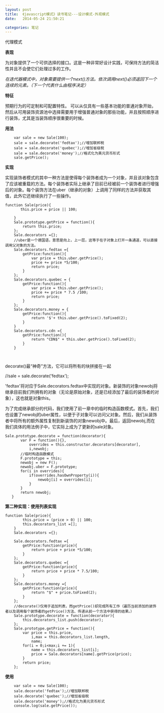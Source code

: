 ```yaml
---
layout: post
title:  《javascript模式》读书笔记---设计模式-外观模式
date:   2014-05-24 21:50:21

categories: 笔记
---
```



代理模式

**表现**

为对象提供了一个可供选择的接口。这是一种非常好设计实践，可保持方法的简洁性并且不会使它们处理过多的工作。

*在迭代器模式中，对象需要提供一个next()方法。依次调用next()必须返回下一个连续的元素。（下一个代表什么由程序决定）*


**特征**

预期行为的可定制和可配置特性。
可以从仅具有一些基本功能的普通对象开始，然后从可用装饰资源池中选择需要用于增强普通对象的那些功能，并且按照顺序进行装饰，尤其是当装饰顺序很重要的时候。

**用法**

```
	var sale = new Sale(100);
    sale = sale.decorate('fedtax');//增加联邦税
    sale = sale.decorate('quebec');//增加省级税
    sale = sale.decorate('money');//格式化为美元货币形式
    sale.getPrice();
```
**实现**

实现装饰者模式的其中一种方法是使得每个装饰者成为一个对象，并且该对象包含了应该被重载的方法。每个装饰者实际上继承了目前已经被前一个装饰者进行增强后的对象。每个装饰方法在uber（继承的对象）上调用了同样的方法并获取其值，此外它还继续执行了一些操作。

```
function Sale(price){
       this.price = price || 100;

    }
    Sale.prototype.getPrice = function(){
        return this.price;
    };
    Sale.decorators ={};
    //uber是一个德国语，意思是向上，上一层，这等于在子对象上打开一条通道，可以直接调用父对象的方法。
    Sale.decorators.fedtax ={
        getPrice:function(){
            var price = this.uber.getPrice();
            price += price *5/100;
            return price;
        }
    };
    Sale.decorators.quebec = {
        getPrice:function(){
            var price = this.uber.getPrice();
            price += price * 7.5 /100;
            return price;
        }
    };
    Sale.decorators.money = {
        getPrice:function(){
            return '$'+ this.uber.getPrice().toFixed(2);
        }
    }
    Sale.decorators.cdn ={
        getPrice:function(){
            return "CDN$" + this.uber.getPrice().toFixed(2);
        }
    }
   
   
```
 decorate()最“神奇”方法，它可以将所有的块拼接在一起
 
 //sale = sale.decorate('fedtax');
 
 'fedtax'将对应于Sale.decorators.fedtax中实现的对象。新装饰的对象newobj将继承目前我们所拥有的对象（无论是原始对象，还是已经添加了最后的装饰者的对象），这也就是对象this。

为了完成继承部分的代码，我们使用了前一章中的临时构造函数模式。首先，我们也设置了newobj的uber属性，以便于子对象可以访问父对象。然后，我们从装饰者中将所有的额外属性复制到新装饰的对象newobj中。最后，返回newobj,而在我们具体的用法例子中，它实际上成为了更新的sale对象。

```
Sale.prototype.decorate = function(decorator){
       var F = function(){},
           overrides = this.constructor.decorators[decorator],
           i,newobj;
       //临时构造函数模式
       F.prototype = this;
       newobj = new F();
       newobj.uber = F.prototype;
       for(i in overrides){
           if(overrides.hasOwnProperty(i)){
               newobj[i] = overrides[i];
           }
       }
       return newobj;
   }
```
**第二种实现：使用列表实现**

```
function Sale(price){
        this.price = (price > 0) || 100;
        this.decorators_list =[];
    }
    Sale.decorators ={};
    
    Sale.decorators.fedtax ={
        getPrice:function(price){
            return price + price *5/100;
        }
    };
    Sale.decorators.quebec ={
        getPrice:function(price){
            return price + price * 7.5/100;
        }
    };
    Sale.decorators.money ={
        getPrice:function(price){
            return "$" + price.toFixed(2);
        }
    };
    //decorate()仅用于追加列表，而getPrice()却完成所有工作（遍历当前添加的装饰者以及调用每个装饰者的getPrice()方法、传递从前一个方法中获得的结果。）
    Sale.prototype.decorate = function(decorator){
        this.decorators_list.push(decorator);
    };
    Sale.prototype.getPrice = function(){
        var price = this.price,
            i,max = this.decorators_list.length,
            name;
        for(i = 0;i<max;i += 1){
            name = this.decorators_list[i];
            price = Sale.decorators[name].getPrice(price);
        }
        return price;
    };
```
**使用**

```
	var sale = new Sale(100);
    sale.decorate('fedtax');//增加联邦税
    sale.decorate('quebec');//增加省级税
    sale.decorate('money');//格式化为美元货币形式
    console.log(sale.getPrice());
```